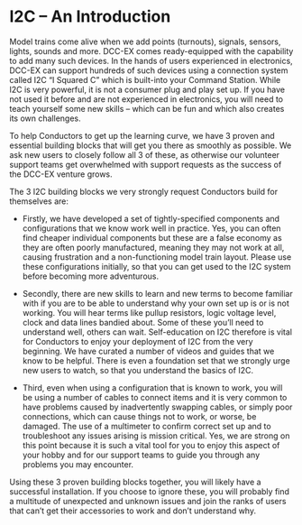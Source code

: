 # I2C – An Introduction

Model trains come alive when we add points (turnouts), signals, sensors, lights, sounds and more. DCC-EX comes ready-equipped with the capability to add many such devices. In the hands of users experienced in electronics, DCC-EX can support hundreds of such devices using a connection system called I2C “I Squared C” which is built-into your Command Station. While I2C is very powerful, it is not a consumer plug and play set up. If you have not used it before and are not experienced in electronics, you will need to teach yourself some new skills – which can be fun and which also creates its own challenges.

To help Conductors to get up the learning curve, we have 3 proven and essential building blocks that will get you there as smoothly as possible. We ask new users to closely follow all 3 of these, as otherwise our volunteer support teams get overwhelmed with support requests as the success of the DCC-EX venture grows.

The 3 I2C building blocks we very strongly request Conductors build for themselves are:

- Firstly, we have developed a set of tightly-specified components and configurations that we know work well in practice. Yes, you can often find cheaper individual components but these are a false economy as they are often poorly manufactured, meaning they may not work at all, causing frustration and a non-functioning model train layout. Please use these configurations initially, so that you can get used to the I2C system before becoming more adventurous.

- Secondly, there are new skills to learn and new terms to become familiar with if you are to be able to understand why your own set up is or is not working. You will hear terms like pullup resistors, logic voltage level, clock and data lines bandied about. Some of these you’ll need to understand well, others can wait. Self-education on I2C therefore is vital for Conductors to enjoy your deployment of I2C from the very beginning. We have curated a number of videos and guides that we know to be helpful. There is even a foundation set that we strongly urge new users to watch, so that you understand the basics of I2C.

- Third, even when using a configuration that is known to work, you will be using a number of cables to connect items and it is very common to have problems caused by inadvertently swapping cables, or simply poor connections, which can cause things not to work, or worse, be damaged. The use of a multimeter to confirm correct set up and to troubleshoot any issues arising is mission critical. Yes, we are strong on this point because it is such a vital tool for you to enjoy this aspect of your hobby and for our support teams to guide you through any problems you may encounter.

Using these 3 proven building blocks together, you will likely have a successful installation. If you choose to ignore these, you will probably find a multitude of unexpected and unknown issues and join the ranks of users that can’t get their accessories to work and don’t understand why.
